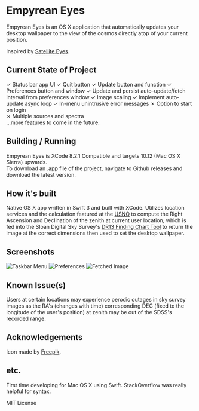 # Empyrean Eyes

Empyrean Eyes is an OS X application that automatically updates your desktop wallpaper to the view of the cosmos directly atop of your current position.

Inspired by [Satellite Eyes](https://github.com/tomtaylor/satellite-eyes).

## Current State of Project

✓ Status bar app UI 
✓ Quit button
✓ Update button and function
✓ Preferences button and window
✓ Update and persist auto-update/fetch interval from preferences window 
✓ Image scaling
✓ Implement auto-update async loop
✓ In-menu unintrusive error messages
✗ Option to start on login  
✗ Multiple sources and spectra  
...more features to come in the future.  

## Building / Running

Empyrean Eyes is XCode 8.2.1 Compatible and targets 10.12 (Mac OS X Sierra) upwards.  
To download an .app file of the project, navigate to Github releases and download the latest version.  

## How it's built

Native OS X app written in Swift 3 and built with XCode. Utilizes location services and the calculation featured at the [USNO](http://aa.usno.navy.mil/faq/docs/GAST.php) to compute the Right Ascension and Declination of the zenith at current user location, which is fed into the Sloan Digital Sky Survey's [DR13 Finding Chart Tool](http://skyserver.sdss.org/dr13/en/tools/chart/chartinfo.aspx) to return the image at the correct dimensions then used to set the desktop wallpaper.

## Screenshots  

![Taskbar Menu](images/1.png?raw=true "Taskbar Menu")
![Preferences](images/2.png?raw=true "Preferences")
![Fetched Image](images/3.png?raw=true "Fetched Image")

## Known Issue(s)

Users at certain locations may experience perodic outages in sky survey images as the RA's (changes with time) corresponding DEC (fixed to the longitude of the user's position) at zenith may be out of the SDSS's recorded range.

## Acknowledgements

Icon made by [Freepik](http://www.flaticon.com/authors/freepik).

## etc.

First time developing for Mac OS X using Swift. StackOverflow was really helpful for syntax. 

MIT License
